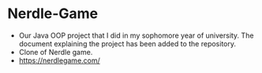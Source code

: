 # Nerdle-Game


- Our Java OOP project that I did in my sophomore year of university. The document explaining the project has been added to the repository.
- Clone of Nerdle game. 
- https://nerdlegame.com/

